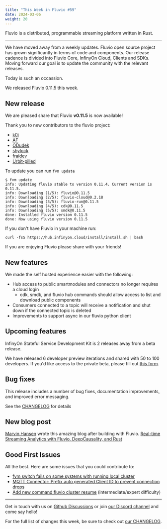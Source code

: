 ```yaml
---
title: "This Week in Fluvio #59"
date: 2024-03-06
weight: 20
---
```

Fluvio is a distributed, programmable streaming platform written in Rust.

---

We have moved away from a weekly updates. Fluvio open source project has grown significantly in terms of code and components. Our release cadence is divided into Fluvio Core, InfinyOn Cloud, Clients and SDKs. Moving forward our goal is to update the community with the relevant releases.

Today is such an occassion.

We released Fluvio 0.11.5 this week.

## New release
We are pleased share that Fluvio **v0.11.5** is now available!

Thank you to new contributors to the fluvio project:

- [k0i](https://github.com/k0i)
- [AF](https://github.com/jdafont)
- [ODudek](https://github.com/ODudek)
- [shylock](https://github.com/Shylock-Hg)
- [fraidev](https://github.com/fraidev)
- [Urbit-pilled](https://github.com/urbit-pilled)

To update you can run `fvm update`

```
$ fvm update
info: Updating fluvio stable to version 0.11.4. Current version is 0.11.5.
info: Downloading (1/5): fluvio@0.11.5
info: Downloading (2/5): fluvio-cloud@0.2.18
info: Downloading (3/5): fluvio-run@0.11.5
info: Downloading (4/5): cdk@0.11.5
info: Downloading (5/5): smdk@0.11.5
done: Installed fluvio version 0.11.5
done: Now using fluvio version 0.11.5

```

If you don't have Fluvio in your machine run:

```
curl -fsS https://hub.infinyon.cloud/install/install.sh | bash
```

If you are enjoying Fluvio please share with your friends!

## New features

We made the self hosted experience easier with the following:

- Hub access to public smartmodules and connectors no longer requires a cloud login
    - cdk, smdk, and fluvio hub commands should allow access to list and download public components
- Consumers connected to a topic will receive a notification and shut down if the connected topic is deleted
- Improvements to support async in our fluvio python client

## Upcoming features
InfinyOn Stateful Service Development Kit is 2 releases away from a beta release.

We have released 6 developer preview iterations and shared with 50 to 100 developers. If you'd like access to the private beta, please fill out [this form](https://infinyon.com/request/ss-early-access/).

## Bug fixes
This release includes a number of bug fixes, documentation improvements, and improved error messaging.

See the [CHANGELOG](https://github.com/infinyon/fluvio/blob/v0.11.5/CHANGELOG.md) for details

## New blog post
[Marvin Hansen](https://github.com/marvin-hansen) wrote this amazing blog after building with Fluvio. [Real-time Streaming Analytics with Fluvio, DeepCausality, and Rust](https://infinyon.com/blog/2024/02/fluvio-deep-causality-rs/)

## Good First Issues

All the best. Here are some issues that you could contribute to:

- [fvm switch fails on some systems with running local cluster](https://github.com/infinyon/fluvio/issues/3765)
- [MQTT Connector: Prefix auto generated Client ID to prevent connection drops](https://github.com/infinyon/fluvio/issues/3825)
- [Add new command fluvio cluster resume](https://github.com/infinyon/fluvio/issues/3810) (intermediate/expert difficulty)


---

Get in touch with us on [Github Discussions] or join [our Discord channel] and come say hello!

For the full list of changes this week, be sure to check out [our CHANGELOG].

[Fluvio open source]: https://github.com/infinyon/fluvio
[our CHANGELOG]: https://github.com/infinyon/fluvio/blob/master/CHANGELOG.md
[our Discord channel]: https://discordapp.com/invite/bBG2dTz
[Github Discussions]: https://github.com/infinyon/fluvio/discussions
